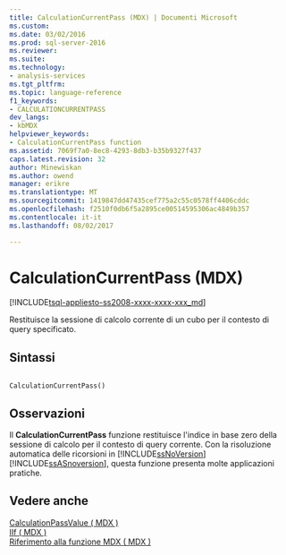 ```yaml
---
title: CalculationCurrentPass (MDX) | Documenti Microsoft
ms.custom: 
ms.date: 03/02/2016
ms.prod: sql-server-2016
ms.reviewer: 
ms.suite: 
ms.technology:
- analysis-services
ms.tgt_pltfrm: 
ms.topic: language-reference
f1_keywords:
- CALCULATIONCURRENTPASS
dev_langs:
- kbMDX
helpviewer_keywords:
- CalculationCurrentPass function
ms.assetid: 7069f7a0-8ec8-4293-8db3-b35b9327f437
caps.latest.revision: 32
author: Minewiskan
ms.author: owend
manager: erikre
ms.translationtype: MT
ms.sourcegitcommit: 1419847dd47435cef775a2c55c0578ff4406cddc
ms.openlocfilehash: f2510f0db6f5a2895ce00514595306ac4849b357
ms.contentlocale: it-it
ms.lasthandoff: 08/02/2017

---
```

# <a name="calculationcurrentpass-mdx"></a>CalculationCurrentPass (MDX)
[!INCLUDE[tsql-appliesto-ss2008-xxxx-xxxx-xxx_md](../includes/tsql-appliesto-ss2008-xxxx-xxxx-xxx-md.md)]

  Restituisce la sessione di calcolo corrente di un cubo per il contesto di query specificato.  
  
## <a name="syntax"></a>Sintassi  
  
```  
  
CalculationCurrentPass()  
```  
  
## <a name="remarks"></a>Osservazioni  
 Il **CalculationCurrentPass** funzione restituisce l'indice in base zero della sessione di calcolo per il contesto di query corrente. Con la risoluzione automatica delle ricorsioni in [!INCLUDE[ssNoVersion](../includes/ssnoversion-md.md)] [!INCLUDE[ssASnoversion](../includes/ssasnoversion-md.md)], questa funzione presenta molte applicazioni pratiche.  
  
## <a name="see-also"></a>Vedere anche  
 [CalculationPassValue &#40; MDX &#41;](../mdx/calculationpassvalue-mdx.md)   
 [IIf &#40; MDX &#41;](../mdx/iif-mdx.md)   
 [Riferimento alla funzione MDX &#40; MDX &#41;](../mdx/mdx-function-reference-mdx.md)  
  
  

